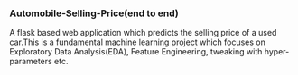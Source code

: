 ### Automobile-Selling-Price(end to end)
A flask based web application which predicts the selling price of a used car.This is a fundamental machine learning project which focuses on Exploratory Data Analysis(EDA), Feature Engineering, tweaking with hyper-parameters etc.
